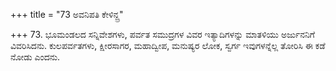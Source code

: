 +++
title = "73 ಅವನಿಪತಿ ಕೇಳಿನ್ದ್ರ"

+++
73. ಭೂಮಂಡಲದ ಸನ್ನಿವೇಶಗಳು, ಪರ್ವತ ಸಮುದ್ರಗಳ ವಿವರ ಇತ್ಯಾದಿಗಳನ್ನು ಮಾತಳಿಯು ಅರ್ಜುನನಿಗೆ ವಿವರಿಸಿದನು. ಕುಲಪರ್ವತಗಳು, ಕ್ಷೀರಸಾಗರ, ಮಹಾದ್ವೀಪ, ಮನುಷ್ಯರ ಲೋಕ, ಸ್ವರ್ಗ ಇವುಗಳನ್ನೆಲ್ಲ ತೋರಿಸಿ ಈ ಕಡೆ ನೋಡು ಎಂದನು.